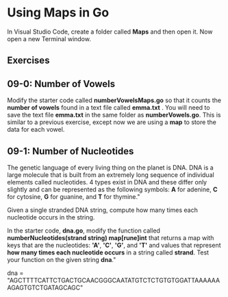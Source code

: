 # Using Maps in Go

In Visual Studio Code, create a folder called **Maps** and then open it. Now open a new Terminal window. 

## Exercises

## 09-0:  Number of Vowels

Modify the starter code called **numberVowelsMaps.go** so that it counts the **number of vowels** found in a text file called **emma.txt** .  You will need to save the text file **emma.txt** in the same folder as **numberVowels.go**.  This is similar to a previous exercise, except now we are using a **map** to store the data for each vowel.

## 09-1:  Number of Nucleotides

The genetic language of every living thing on the planet is DNA. DNA is a large molecule that is built from an extremely long sequence of individual elements called nucleotides. 4 types exist in DNA and these differ only slightly and can be represented as the following symbols: **A** for adenine, **C** for cytosine, **G** for guanine, and **T** for thymine."

Given a single stranded DNA string, compute how many times each nucleotide occurs in the string.

In the starter code, **dna.go**, modify the function called **numberNucleotides(strand string) map[rune]int** that returns a map with keys that are the nucleotides:  **'A'**, **'C'**, **'G'**, and **'T'** and values that represent **how many times each nucleotide occurs** in a string called **strand**.  Test your function on the given string **dna**."

dna = "AGCTTTTCATTCTGACTGCAACGGGCAATATGTCTCTGTGTGGATTAAAAAAAGAGTGTCTGATAGCAGC"

